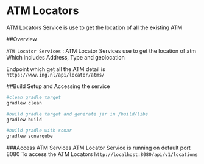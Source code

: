 # ATM Locators
ATM Locators Service is use to get the location of all the existing ATM

##Overview

`ATM Locator Services` : ATM Locator Services use to get the location of atm
Which includes Address, Type and geolocation

Endpoint which get all the ATM detail is `https://www.ing.nl/api/locator/atms/`

##Build Setup and Accessing the service

```bash 
#clean gradle target
gradlew clean

#build gradle target and generate jar in /build/libs
gradlew build

#build gradle with sonar
gradlew sonarqube
```

###Access ATM Services
ATM Locator Service is running on default port 8080
To access the ATM Locators `http://localhost:8080/api/v1/locations`
